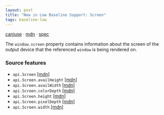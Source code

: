 ```yaml
---
layout: post
title: "New in Low Baseline Support: Screen"
tags: baseline-low
---
```


[caniuse](https://caniuse.com/?search=screen) · [mdn](https://developer.mozilla.org/en-US/search?q=Screen) · [spec](https://drafts.csswg.org/cssom-view-1/#screen)

The `window.screen` property contains information about the screen of the output device that the referenced `window` is being rendered on.

### Source features

- ``api.Screen`` [[mdn]](https://developer.mozilla.org/en-US/search?q=api.Screen)
- ``api.Screen.availHeight`` [[mdn]](https://developer.mozilla.org/en-US/search?q=api.Screen.availHeight)
- ``api.Screen.availWidth`` [[mdn]](https://developer.mozilla.org/en-US/search?q=api.Screen.availWidth)
- ``api.Screen.colorDepth`` [[mdn]](https://developer.mozilla.org/en-US/search?q=api.Screen.colorDepth)
- ``api.Screen.height`` [[mdn]](https://developer.mozilla.org/en-US/search?q=api.Screen.height)
- ``api.Screen.pixelDepth`` [[mdn]](https://developer.mozilla.org/en-US/search?q=api.Screen.pixelDepth)
- ``api.Screen.width`` [[mdn]](https://developer.mozilla.org/en-US/search?q=api.Screen.width)
